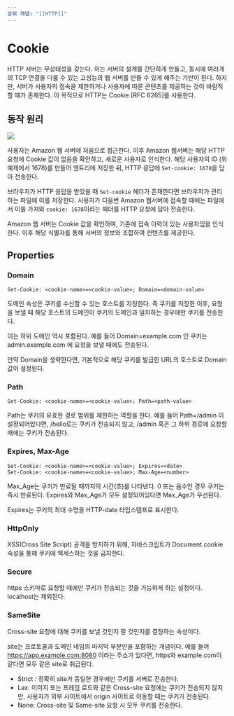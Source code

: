 ```yaml
---
상위 개념: "[[HTTP]]"
---
```

# Cookie
HTTP 서버는 무상태성을 갖는다. 이는 서버의 설계를 간단하게 만들고, 동시에 여러개의 TCP 연결을 다룰 수 있는 고성능의 웹 서버를 만들 수 있게 해주는 기반이 된다. 하지만, 서버가 사용자의 접속을 제한하거나 사용자에 따른 콘텐츠를 제공하는 것이 바람직할 때가 존재한다. 이 목적으로 HTTP는 Cookie \[RFC 6265]를 사용한다.

## 동작 원리
![](https://i.imgur.com/ak3Tes3.png)

사용자는 Amazon 웹 서버에 처음으로 접근한다. 이후 Amazon 웹서버는 해당 HTTP 요청에 Cookie 값이 없음을 확인하고, 새로운 사용자로 인식한다. 해당 사용자의 ID (위 예제에서 1678)를 만들어 엔트리에 저장한 뒤, HTTP 응답에 `Set-cookie: 1678`을 담아 전송한다.

브라우저가 HTTP 응답을 받았을 때 `Set-cookie` 헤더가 존재한다면 브라우저가 관리하는 파일에 이를 저장한다. 사용자가 다음번 Amazon 웹서버에 접속할 때에는 파일에서 이를 가져와 `cookie: 1678`이라는 헤더를 HTTP 요청에 담아 전송한다.

Amazon 웹 서버는 Cookie 값을 확인하여, 기존에 접속 이력이 있는 사용자임을 인식한다. 이후 해당 식별자를 통해 서버의 정보와 조합하여 컨텐츠를 제공한다.

## Properties

### Domain
```text
Set-Cookie: <cookie-name>=<cookie-value>; Domain=<domain-value>
```
도메인 속성은 쿠키를 수신할 수 있는 호스트를 지정한다. 즉 쿠키를 저장한 이후, 요청을 보낼 때 해당 호스트의 도메인이 쿠키의 도메인과 일치하는 경우에만 쿠키를 전송한다.

이는 하위 도메인 역시 포함된다. 예를 들어 Domain=example.com 인 쿠키는 admin.example.com 에 요청을 보낼 때에도 전송된다.

만약 Domain을 생략한다면, 기본적으로 해당 쿠키를 발급한 URL의 호스트로 Domain 값이 설정된다.

### Path
```
Set-Cookie: <cookie-name>=<cookie-value>; Path=<path-value>
```
Path는 쿠키의 유효한 경로 범위를 제한하는 역할을 한다. 예를 들어 Path=/admin 이 설정되어있다면, /hello로는 쿠키가 전송되지 않고, /admin 혹은 그 하위 경로에 요청할 때에는 쿠키가 전송된다.

### Expires, Max-Age
```code
Set-Cookie: <cookie-name>=<cookie-value>; Expires=<date>
Set-Cookie: <cookie-name>=<cookie-value>; Max-Age=<number>
```

Max_Age는 쿠키가 만료될 때까지의 시간(초)를 나타낸다. 0 또는 음수인 경우 쿠키는 즉시 만료된다. Expires와 Max_Age가 모두 설정되어있다면 Max_Age가 우선된다.

Expires는 쿠키의 최대 수명을 HTTP-date 타임스탬프로 표시한다. 

### HttpOnly
XSS(Cross Site Script) 공격을 방지하기 위해, 자바스크립트가 Document.cookie 속성을 통해 쿠키에 액세스하는 것을 금지한다.

### Secure
https 스키마로 요청할 때에만 쿠키가 전송되는 것을 가능하게 하는 설정이다. localhost는 제외된다.

### SameSite
Cross-site 요청에 대해 쿠키를 보낼 것인지 말 것인지를 결정하는 속성이다. 

site는 프로토콜과 도메인 네임의 마지막 부분만을 포함하는 개념이다. 예를 들어 https://app.example.com:8080 이라는 주소가 있다면, https와 example.com이 같다면 모두 같은 site로 취급된다. 

* Strict : 정확히 site가 동일한 경우에만 쿠키를 서버로 전송한다.
* Lax: 이미지 또는 프레임 로드와 같은 Cross-site 요청에는 쿠키가 전송되지 않지만, 사용자가 외부 사이트에서 origin 사이트로 이동할 때는 쿠키가 전송된다.
* None: Cross-site 및 Same-site 요청 시 모두 쿠키를 전송한다.